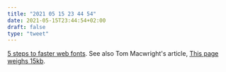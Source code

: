 ```yaml
---
title: "2021 05 15 23 44 54"
date: 2021-05-15T23:44:54+02:00
draft: false
type: "tweet"
---
```

[5 steps to faster web fonts](https://iainbean.com/posts/2021/5-steps-to-faster-web-fonts/). See also Tom Macwright's article, [This page weighs 15kb](https://macwright.com/2016/05/03/the-featherweight-website.html).
